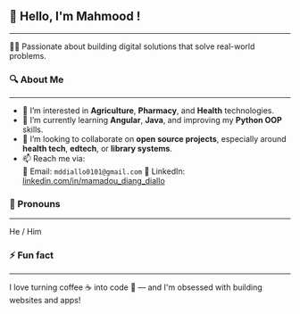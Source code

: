 ## 👋 Hello, I'm Mahmood !
---

👨‍💻 Passionate about building digital solutions that solve real-world problems.  

### 🔍 About Me
---

- 👀 I’m interested in **Agriculture**, **Pharmacy**, and **Health** technologies.
- 🌱 I’m currently learning **Angular**, **Java**, and improving my **Python OOP** skills.
- 💞️ I’m looking to collaborate on **open source projects**, especially around **health tech**, **edtech**, or **library systems**.
- 📫 Reach me via:  
  📧 Email: `mddiallo0101@gmail.com`
  💼 LinkedIn: [linkedin.com/in/mamadou_diang_diallo](https://www.linkedin.com/in/mamadou-diang-diallo-7b20a6250)
  <!--- 🧪 Portfolio: [mahmooddev.com](https://mahmooddev.com) --->

### 👤 Pronouns
---

He / Him

### ⚡ Fun fact
---

I love turning coffee ☕ into code 🧠 — and I'm obsessed with building websites and apps!
